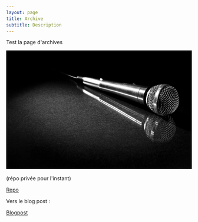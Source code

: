```yaml
---
layout: page
title: Archive
subtitle: Description
---
```



Test la page d'archives

![Crepe](/assets/img/mic.jpg)

(répo privée pour l'instant)


[Repo](https://github.com/Alex-XIA1/Zetudiants/tree/main/Interviews)

Vers le blog post :

[Blogpost](https://alex-xia1.github.io/2023-02-08-Interviews/)
